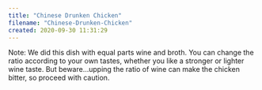 ```yaml
---
title: "Chinese Drunken Chicken"
filename: "Chinese-Drunken-Chicken"
created: 2020-09-30 11:31:29
---
```

Note: We did this dish with equal parts wine and broth. You can change the ratio according to your own tastes, whether you like a stronger or lighter wine taste. But beware…upping the ratio of wine can make the chicken bitter, so proceed with caution.
